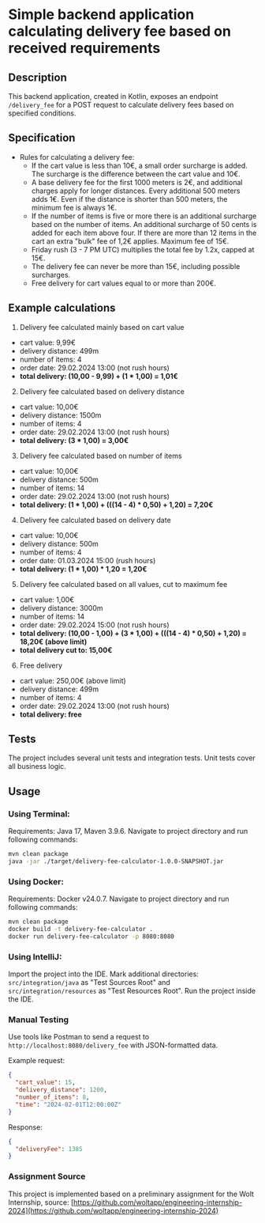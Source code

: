 # Simple backend application calculating delivery fee based on received requirements
## Description

This backend application, created in Kotlin, exposes an endpoint `/delivery_fee` for a POST request to calculate delivery fees based on specified conditions.

## Specification

- Rules for calculating a delivery fee:
    - If the cart value is less than 10€, a small order surcharge is added. The surcharge is the difference between the cart value and 10€.
    - A base delivery fee for the first 1000 meters is 2€, and additional charges apply for longer distances. Every additional 500 meters adds 1€. Even if the distance is shorter than 500 meters, the minimum fee is always 1€.
    - If the number of items is five or more there is an additional surcharge based on the number of items. An additional surcharge of 50 cents is added for each item above four. If there are more than 12 items in the cart an extra "bulk" fee of 1,2€ applies. Maximum fee of 15€.     
    - Friday rush (3 - 7 PM UTC) multiplies the total fee by 1.2x, capped at 15€.
    - The delivery fee can never be more than 15€, including possible surcharges.
    - Free delivery for cart values equal to or more than 200€.

## Example calculations

1. Delivery fee calculated mainly based on cart value
  - cart value: 9,99€
  - delivery distance: 499m
  - number of items: 4
  - order date: 29.02.2024 13:00 (not rush hours)
  - **total delivery: (10,00 - 9,99) + (1 * 1,00) = 1,01€**
2. Delivery fee calculated based on delivery distance
  - cart value: 10,00€
  - delivery distance: 1500m
  - number of items: 4
  - order date: 29.02.2024 13:00 (not rush hours)
  - **total delivery: (3 * 1,00) = 3,00€**
3. Delivery fee calculated based on number of items
  - cart value: 10,00€
  - delivery distance: 500m
  - number of items: 14
  - order date: 29.02.2024 13:00 (not rush hours)
  - **total delivery: (1 * 1,00) + (((14 - 4) * 0,50) + 1,20) = 7,20€**
4. Delivery fee calculated based on delivery date
  - cart value: 10,00€
  - delivery distance: 500m
  - number of items: 4
  - order date: 01.03.2024 15:00 (rush hours)
  - **total delivery: (1 * 1,00) * 1,20 = 1,20€**
5. Delivery fee calculated based on all values, cut to maximum fee
  - cart value: 1,00€
  - delivery distance: 3000m
  - number of items: 14
  - order date: 29.02.2024 15:00 (not rush hours)
  - **total delivery: (10,00 - 1,00) + (3 * 1,00) + (((14 - 4) * 0,50) + 1,20) = 18,20€ (above limit)**
  - **total delivery cut to: 15,00€**
6. Free delivery
  - cart value: 250,00€ (above limit)
  - delivery distance: 499m
  - number of items: 4
  - order date: 29.02.2024 13:00 (not rush hours)
  - **total delivery: free**


## Tests

The project includes several unit tests and integration tests. Unit tests cover all business logic.

## Usage

### Using Terminal:

Requirements: Java 17, Maven 3.9.6.
Navigate to project directory and run following commands:

```bash
mvn clean package
java -jar ./target/delivery-fee-calculator-1.0.0-SNAPSHOT.jar
```

### Using Docker:

Requirements: Docker v24.0.7.
Navigate to project directory and run following commands:

```bash
mvn clean package
docker build -t delivery-fee-calculator .
docker run delivery-fee-calculator -p 8080:8080
```

### Using IntelliJ:
Import the project into the IDE.
Mark additional directories:
`src/integration/java` as "Test Sources Root" and 
`src/integration/resources` as "Test Resources Root".
Run the project inside the IDE.

### Manual Testing
Use tools like Postman to send a request to `http://localhost:8080/delivery_fee` with JSON-formatted data.

Example request:
```json
{
  "cart_value": 15,
  "delivery_distance": 1200,
  "number_of_items": 8,
  "time": "2024-02-01T12:00:00Z"
}
```
Response:
```json
{
  "deliveryFee": 1385
}
```

### Assignment Source
This project is implemented based on a preliminary assignment for the Wolt Internship, source: [https://github.com/woltapp/engineering-internship-2024](https://github.com/woltapp/engineering-internship-2024)